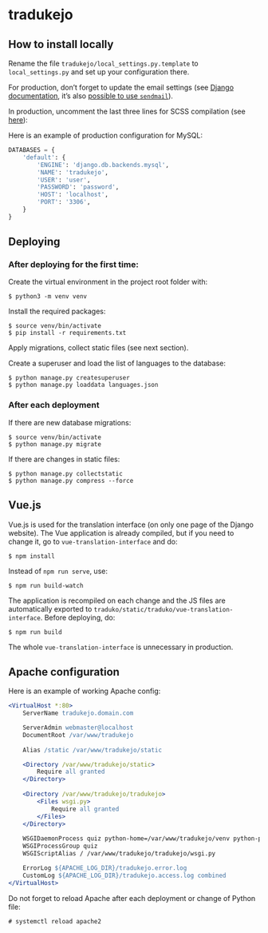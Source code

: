 # tradukejo

## How to install locally

Rename the file `tradukejo/local_settings.py.template` to `local_settings.py` and set up your configuration there.

For production, don’t forget to update the email settings (see [Django documentation](https://docs.djangoproject.com/en/3.1/topics/email/), it’s also [possible to use `sendmail`](https://github.com/perenecabuto/django-sendmail-backend)).

In production, uncomment the last three lines for SCSS compilation (see [here](https://www.accordbox.com/blog/how-use-scss-sass-your-django-project-python-way/)):

Here is an example of production configuration for MySQL:

```python
DATABASES = {
    'default': {
        'ENGINE': 'django.db.backends.mysql',
        'NAME': 'tradukejo',
        'USER': 'user',
        'PASSWORD': 'password',
        'HOST': 'localhost',
        'PORT': '3306',
    }
}
```

## Deploying

### After deploying for the first time:

Create the virtual environment in the project root folder with:

```console
$ python3 -m venv venv
```

Install the required packages:

```console
$ source venv/bin/activate
$ pip install -r requirements.txt
```

Apply migrations, collect static files (see next section).

Create a superuser and load the list of languages to the database:

```console
$ python manage.py createsuperuser
$ python manage.py loaddata languages.json
```

### After each deployment

If there are new database migrations:

```console
$ source venv/bin/activate
$ python manage.py migrate
```

If there are changes in static files:

```console
$ python manage.py collectstatic
$ python manage.py compress --force
```

## Vue.js

Vue.js is used for the translation interface (on only one page of the Django website). The Vue application is already compiled, but if you need to change it, go to `vue-translation-interface` and do:

```console
$ npm install
```

Instead of `npm run serve`, use:

```console
$ npm run build-watch
```

The application is recompiled on each change and the JS files are automatically exported to `traduko/static/traduko/vue-translation-interface`. Before deploying, do:

```console
$ npm run build
```

The whole `vue-translation-interface` is unnecessary in production.

## Apache configuration

Here is an example of working Apache config:

```apache
<VirtualHost *:80>
	ServerName tradukejo.domain.com

	ServerAdmin webmaster@localhost
	DocumentRoot /var/www/tradukejo
	
	Alias /static /var/www/tradukejo/static

	<Directory /var/www/tradukejo/static>
		Require all granted
	</Directory>
	
	<Directory /var/www/tradukejo/tradukejo>
		<Files wsgi.py>
			Require all granted
		</Files>
	</Directory>
	
	WSGIDaemonProcess quiz python-home=/var/www/tradukejo/venv python-path=/var/www/tradukejo
	WSGIProcessGroup quiz
	WSGIScriptAlias / /var/www/tradukejo/tradukejo/wsgi.py

	ErrorLog ${APACHE_LOG_DIR}/tradukejo.error.log
	CustomLog ${APACHE_LOG_DIR}/tradukejo.access.log combined
</VirtualHost>
```

Do not forget to reload Apache after each deployment or change of Python file:

```console
# systemctl reload apache2
```
